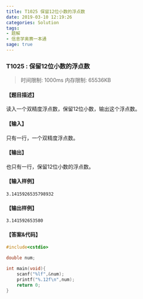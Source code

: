 ```yaml
---
title: T1025 保留12位小数的浮点数
date: 2019-03-10 12:19:26
categories: Solution
tags:
- 题解
- 信息学奥赛一本通
sage: true
---
```


### T1025 : 保留12位小数的浮点数

> 时间限制: $1000 \text{ms}$ 内存限制: $65536 \text{KB}$

<!-- more -->

#### 【题目描述】

读入一个双精度浮点数，保留$12$位小数，输出这个浮点数。

#### 【输入】

只有一行，一个双精度浮点数。

#### 【输出】

也只有一行，保留$12$位小数的浮点数。

#### 【输入样例】

```
3.1415926535798932
```

#### 【输出样例】

```
3.141592653580
```

#### 【答案&代码】

```cpp
#include<cstdio>

double num;

int main(void){
    scanf("%lf",&num);
    printf("%.12f\n",num);
    return 0;
}
```
